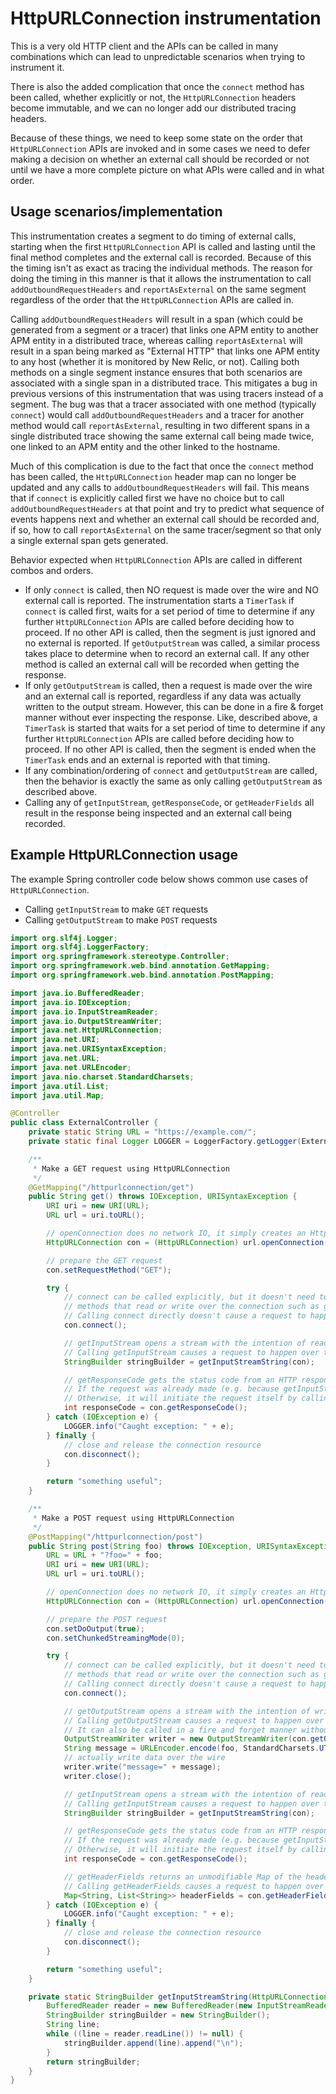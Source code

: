 # HttpURLConnection instrumentation

This is a very old HTTP client and the APIs can be called in many combinations which can lead to unpredictable scenarios when trying to instrument it.

There is also the added complication that once the `connect` method has been called, whether explicitly or not, the `HttpURLConnection` headers become immutable, and we can no longer add our distributed tracing headers.

Because of these things, we need to keep some state on the order that `HttpURLConnection` APIs are invoked and in some cases we need to defer making a decision on whether an external call should be recorded or not until we have a more complete picture on what APIs were called and in what order.

## Usage scenarios/implementation

This instrumentation creates a segment to do timing of external calls, starting when the first `HttpURLConnection` API is called and lasting until the final method completes and the external call is recorded. Because of this the timing isn't as exact as tracing the individual methods. The reason for doing the timing in this manner is that it allows the instrumentation to call `addOutboundRequestHeaders` and `reportAsExternal` on the same segment regardless of the order that the `HttpURLConnection` APIs are called in.

Calling `addOutboundRequestHeaders` will result in a span (which could be generated from a segment or a tracer) that links one APM entity to another APM entity in a distributed trace, whereas calling `reportAsExternal` will result in a span being marked as "External HTTP" that links one APM entity to any host (whether it is monitored by New Relic, or not). Calling both methods on a single segment instance ensures that both scenarios are associated with a single span in a distributed trace. This mitigates a bug in previous versions of this instrumentation that was using tracers instead of a segment. The bug was that a tracer associated with one method (typically `connect`) would call `addOutboundRequestHeaders` and a tracer for another method would call `reportAsExternal`, resulting in two different spans in a single distributed trace showing the same external call being made twice, one linked to an APM entity and the other linked to the hostname.

Much of this complication is due to the fact that once the `connect` method has been called, the `HttpURLConnection` header map can no longer be updated and any calls to `addOutboundRequestHeaders` will fail. This means that if `connect` is explicitly called first we have no choice but to call `addOutboundRequestHeaders` at that point and try to predict what sequence of events happens next and whether an external call should be recorded and, if so, how to call `reportAsExternal` on the same tracer/segment so that only a single external span gets generated.

Behavior expected when `HttpURLConnection` APIs are called in different combos and orders.
* If only `connect` is called, then NO request is made over the wire and NO external call is reported. The instrumentation starts a `TimerTask` if `connect` is called first, waits for a set period of time to determine if any further `HttpURLConnection` APIs are called before deciding how to proceed. If no other API is called, then the segment is just ignored and no external is reported. If `getOutputStream` was called, a similar process takes place to determine when to record an external call. If any other method is called an external call will be recorded when getting the response.
* If only `getOutputStream` is called, then a request is made over the wire and an external call is reported, regardless if any data was actually written to the output stream. However, this can be done in a fire & forget manner without ever inspecting the response. Like, described above, a `TimerTask` is started that waits for a set period of time to determine if any further `HttpURLConnection` APIs are called before deciding how to proceed. If no other API is called, then the segment is ended when the `TimerTask` ends and an external is reported with that timing.
* If any combination/ordering of `connect` and `getOutputStream` are called, then the behavior is exactly the same as only calling `getOutputStream` as described above.
* Calling any of `getInputStream`, `getResponseCode`, or `getHeaderFields` all result in the response being inspected and an external call being recorded.

## Example HttpURLConnection usage

The example Spring controller code below shows common use cases of `HttpURLConnection`.  
* Calling `getInputStream` to make `GET` requests
* Calling `getOutputStream` to make `POST` requests

```java
import org.slf4j.Logger;
import org.slf4j.LoggerFactory;
import org.springframework.stereotype.Controller;
import org.springframework.web.bind.annotation.GetMapping;
import org.springframework.web.bind.annotation.PostMapping;

import java.io.BufferedReader;
import java.io.IOException;
import java.io.InputStreamReader;
import java.io.OutputStreamWriter;
import java.net.HttpURLConnection;
import java.net.URI;
import java.net.URISyntaxException;
import java.net.URL;
import java.net.URLEncoder;
import java.nio.charset.StandardCharsets;
import java.util.List;
import java.util.Map;

@Controller
public class ExternalController {
    private static String URL = "https://example.com/";
    private static final Logger LOGGER = LoggerFactory.getLogger(ExternalController.class);

    /**
     * Make a GET request using HttpURLConnection
     */
    @GetMapping("/httpurlconnection/get")
    public String get() throws IOException, URISyntaxException {
        URI uri = new URI(URL);
        URL url = uri.toURL();

        // openConnection does no network IO, it simply creates an HttpURLConnection instance
        HttpURLConnection con = (HttpURLConnection) url.openConnection();

        // prepare the GET request
        con.setRequestMethod("GET");

        try {
            // connect can be called explicitly, but it doesn't need to be as it will implicitly be called by other
            // methods that read or write over the connection such as getInputStream, getResponseCode, and getOutputStream.
            // Calling connect directly doesn't cause a request to happen over the wire.
            con.connect();

            // getInputStream opens a stream with the intention of reading response data from the server.
            // Calling getInputStream causes a request to happen over the wire.
            StringBuilder stringBuilder = getInputStreamString(con);

            // getResponseCode gets the status code from an HTTP response message.
            // If the request was already made (e.g. because getInputStream was called before it) it will simply return the status code from the response.
            // Otherwise, it will initiate the request itself by calling getInputStream which calls connect (or potentially getOutputStream if streaming).
            int responseCode = con.getResponseCode();
        } catch (IOException e) {
            LOGGER.info("Caught exception: " + e);
        } finally {
            // close and release the connection resource
            con.disconnect();
        }

        return "something useful";
    }

    /**
     * Make a POST request using HttpURLConnection
     */
    @PostMapping("/httpurlconnection/post")
    public String post(String foo) throws IOException, URISyntaxException {
        URL = URL + "?foo=" + foo;
        URI uri = new URI(URL);
        URL url = uri.toURL();

        // openConnection does no network IO, it simply creates an HttpURLConnection instance
        HttpURLConnection con = (HttpURLConnection) url.openConnection();

        // prepare the POST request
        con.setDoOutput(true);
        con.setChunkedStreamingMode(0);

        try {
            // connect can be called explicitly, but it doesn't need to be as it will implicitly be called by other
            // methods that read or write over the connection such as getInputStream, getResponseCode, and getOutputStream.
            // Calling connect directly doesn't cause a request to happen over the wire.
            con.connect();

            // getOutputStream opens a stream with the intention of writing data to the server but doesn't actually write until you call writer.write.
            // Calling getOutputStream causes a request to happen over the wire regardless if data was written or not.
            // It can also be called in a fire and forget manner without ever inspecting the response.
            OutputStreamWriter writer = new OutputStreamWriter(con.getOutputStream());
            String message = URLEncoder.encode(foo, StandardCharsets.UTF_8);
            // actually write data over the wire
            writer.write("message=" + message);
            writer.close();

            // getInputStream opens a stream with the intention of reading response data from the server.
            // Calling getInputStream causes a request to happen over the wire.
            StringBuilder stringBuilder = getInputStreamString(con);

            // getResponseCode gets the status code from an HTTP response message.
            // If the request was already made (e.g. because getInputStream was called before it) it will simply return the status code from the response.
            // Otherwise, it will initiate the request itself by calling getInputStream which calls connect (or potentially getOutputStream if streaming).
            int responseCode = con.getResponseCode();

            // getHeaderFields returns an unmodifiable Map of the header fields.
            // Calling getHeaderFields causes a request to happen over the wire as it directly calls getInputStream.
            Map<String, List<String>> headerFields = con.getHeaderFields();
        } catch (IOException e) {
            LOGGER.info("Caught exception: " + e);
        } finally {
            // close and release the connection resource
            con.disconnect();
        }

        return "something useful";
    }

    private static StringBuilder getInputStreamString(HttpURLConnection con) throws IOException {
        BufferedReader reader = new BufferedReader(new InputStreamReader(con.getInputStream()));
        StringBuilder stringBuilder = new StringBuilder();
        String line;
        while ((line = reader.readLine()) != null) {
            stringBuilder.append(line).append("\n");
        }
        return stringBuilder;
    }
}
```
